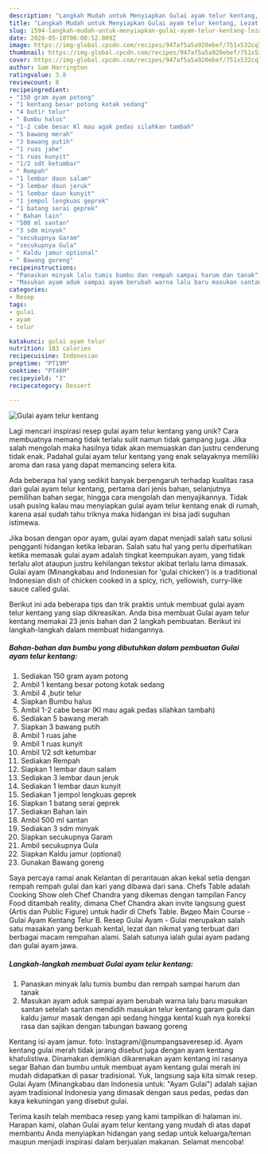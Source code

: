 ```yaml
---
description: "Langkah Mudah untuk Menyiapkan Gulai ayam telur kentang, Lezat Sekali"
title: "Langkah Mudah untuk Menyiapkan Gulai ayam telur kentang, Lezat Sekali"
slug: 1594-langkah-mudah-untuk-menyiapkan-gulai-ayam-telur-kentang-lezat-sekali
date: 2020-05-18T06:08:52.009Z
image: https://img-global.cpcdn.com/recipes/947af5a5a920ebef/751x532cq70/gulai-ayam-telur-kentang-foto-resep-utama.jpg
thumbnail: https://img-global.cpcdn.com/recipes/947af5a5a920ebef/751x532cq70/gulai-ayam-telur-kentang-foto-resep-utama.jpg
cover: https://img-global.cpcdn.com/recipes/947af5a5a920ebef/751x532cq70/gulai-ayam-telur-kentang-foto-resep-utama.jpg
author: Sam Harrington
ratingvalue: 3.8
reviewcount: 8
recipeingredient:
- "150 gram ayam potong"
- "1 kentang besar potong kotak sedang"
- "4 butir telur"
- " Bumbu halus"
- "1-2 cabe besar Kl mau agak pedas silahkan tambah"
- "5 bawang merah"
- "3 bawang putih"
- "1 ruas jahe"
- "1 ruas kunyit"
- "1/2 sdt ketumbar"
- " Rempah"
- "1 lembar daun salam"
- "3 lembar daun jeruk"
- "1 lembar daun kunyit"
- "1 jempol lengkuas geprek"
- "1 batang serai geprek"
- " Bahan lain"
- "500 ml santan"
- "3 sdm minyak"
- "secukupnya Garam"
- "secukupnya Gula"
- " Kaldu jamur optional"
- " Bawang goreng"
recipeinstructions:
- "Panaskan minyak lalu tumis bumbu dan rempah sampai harum dan tanak"
- "Masukan ayam aduk sampai ayam berubah warna lalu baru masukan santan setelah santan mendidih masukan telur kentang garam gula dan kaldu jamur masak dengan api sedang hingga kental kuah nya koreksi rasa dan sajikan dengan tabungan bawang goreng"
categories:
- Resep
tags:
- gulai
- ayam
- telur

katakunci: gulai ayam telur 
nutrition: 183 calories
recipecuisine: Indonesian
preptime: "PT19M"
cooktime: "PT46M"
recipeyield: "3"
recipecategory: Dessert

---
```



![Gulai ayam telur kentang](https://img-global.cpcdn.com/recipes/947af5a5a920ebef/751x532cq70/gulai-ayam-telur-kentang-foto-resep-utama.jpg)

Lagi mencari inspirasi resep gulai ayam telur kentang yang unik? Cara membuatnya memang tidak terlalu sulit namun tidak gampang juga. Jika salah mengolah maka hasilnya tidak akan memuaskan dan justru cenderung tidak enak. Padahal gulai ayam telur kentang yang enak selayaknya memiliki aroma dan rasa yang dapat memancing selera kita.

Ada beberapa hal yang sedikit banyak berpengaruh terhadap kualitas rasa dari gulai ayam telur kentang, pertama dari jenis bahan, selanjutnya pemilihan bahan segar, hingga cara mengolah dan menyajikannya. Tidak usah pusing kalau mau menyiapkan gulai ayam telur kentang enak di rumah, karena asal sudah tahu triknya maka hidangan ini bisa jadi suguhan istimewa.

Jika bosan dengan opor ayam, gulai ayam dapat menjadi salah satu solusi pengganti hidangan ketika lebaran. Salah satu hal yang perlu diperhatikan ketika memasak gulai ayam adalah tingkat keempukan ayam, yang tidak terlalu alot ataupun justru kehilangan tekstur akibat terlalu lama dimasak. Gulai ayam (Minangkabau and Indonesian for &#39;gulai chicken&#39;) is a traditional Indonesian dish of chicken cooked in a spicy, rich, yellowish, curry-like sauce called gulai.


Berikut ini ada beberapa tips dan trik praktis untuk membuat gulai ayam telur kentang yang siap dikreasikan. Anda bisa membuat Gulai ayam telur kentang memakai 23 jenis bahan dan 2 langkah pembuatan. Berikut ini langkah-langkah dalam membuat hidangannya.

<!--inarticleads1-->

##### Bahan-bahan dan bumbu yang dibutuhkan dalam pembuatan Gulai ayam telur kentang:

1. Sediakan 150 gram ayam potong
1. Ambil 1 kentang besar potong kotak sedang
1. Ambil 4 ,butir telur
1. Siapkan  Bumbu halus
1. Ambil 1-2 cabe besar (Kl mau agak pedas silahkan tambah)
1. Sediakan 5 bawang merah
1. Siapkan 3 bawang putih
1. Ambil 1 ruas jahe
1. Ambil 1 ruas kunyit
1. Ambil 1/2 sdt ketumbar
1. Sediakan  Rempah
1. Siapkan 1 lembar daun salam
1. Sediakan 3 lembar daun jeruk
1. Sediakan 1 lembar daun kunyit
1. Sediakan 1 jempol lengkuas geprek
1. Siapkan 1 batang serai geprek
1. Sediakan  Bahan lain
1. Ambil 500 ml santan
1. Sediakan 3 sdm minyak
1. Siapkan secukupnya Garam
1. Ambil secukupnya Gula
1. Siapkan  Kaldu jamur (optional)
1. Gunakan  Bawang goreng


Saya percaya ramai anak Kelantan di perantauan akan kekal setia dengan rempah rempah gulai dan kari yang dibawa dari sana. Chefs Table adalah Cooking Show oleh Chef Chandra yang dikemas dengan tampilan Fancy Food ditambah reality, dimana Chef Chandra akan invite langsung guest (Artis dan Public Figure) untuk hadir di Chefs Table. Видео Main Course - Gulai Ayam Kentang Telur B. Resep Gulai Ayam - Gulai merupakan salah satu masakan yang berkuah kental, lezat dan nikmat yang terbuat dari berbagai macam rempahan alami. Salah satunya ialah gulai ayam padang dan gulai ayam jawa. 

<!--inarticleads2-->

##### Langkah-langkah membuat Gulai ayam telur kentang:

1. Panaskan minyak lalu tumis bumbu dan rempah sampai harum dan tanak
1. Masukan ayam aduk sampai ayam berubah warna lalu baru masukan santan setelah santan mendidih masukan telur kentang garam gula dan kaldu jamur masak dengan api sedang hingga kental kuah nya koreksi rasa dan sajikan dengan tabungan bawang goreng


Kentang isi ayam jamur. foto: Instagram/@numpangsaveresep.id. Ayam kentang gulai merah tidak jarang disebut juga dengan ayam kentang khatulistiwa. Dinamakan demikian dikarenakan ayam kentang ini rasanya segar Bahan dan bumbu untuk membuat ayam kentang gulai merah ini mudah didapatkan di pasar tradisional. Yuk, langsung saja kita simak resep. Gulai Ayam (Minangkabau dan Indonesia untuk: &#34;Ayam Gulai&#34;) adalah sajian ayam tradisional Indonesia yang dimasak dengan saus pedas, pedas dan kaya kekuningan yang disebut gulai. 

Terima kasih telah membaca resep yang kami tampilkan di halaman ini. Harapan kami, olahan Gulai ayam telur kentang yang mudah di atas dapat membantu Anda menyiapkan hidangan yang sedap untuk keluarga/teman maupun menjadi inspirasi dalam berjualan makanan. Selamat mencoba!
